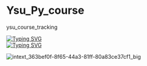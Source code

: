 # Ysu_Py_course
ysu_course_tracking

<a href="https://git.io/typing-svg"><img src="https://readme-typing-svg.herokuapp.com?font=Fira+Code&pause=1000&color=212EF7&width=435&lines=Hi+there%2C+I'm+Pasha+" alt="Typing SVG" /></a>
<br>
<a href="https://git.io/typing-svg"><img src="https://readme-typing-svg.herokuapp.com?font=Fira+Code&pause=1000&color=212EF7&width=435&lines=computer+science+student" alt="Typing SVG" /></a>


![intext_363bef0f-8f65-44a3-81ff-80a83ce37cf1_big](https://user-images.githubusercontent.com/86608170/218256533-470f434f-23ee-45a7-9d47-a23d023865df.jpeg)
